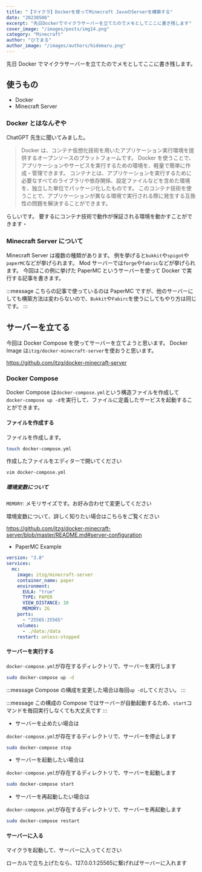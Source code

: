 ```yaml
---
title: "【マイクラ】Dockerを使ってMinecraft JavaのServerを構築する"
date: "20230506"
excerpt: "先日Dockerでマイクラサーバーを立てたのでメモとしてここに書き残します"
cover_image: "/images/posts/img14.png"
category: "Minecraft"
author: "ひでまる"
author_image: "/images/authors/hidemaru.png"
---
```


先日 Docker でマイクラサーバーを立てたのでメモとしてここに書き残します。

## 使うもの

- Docker
- Minecraft Server

### Docker とはなんぞや

ChatGPT 先生に聞いてみました。

> Docker は、コンテナ仮想化技術を用いたアプリケーション実行環境を提供するオープンソースのプラットフォームです。
> Docker を使うことで、アプリケーションやサービスを実行するための環境を、軽量で簡単に作成・管理できます。
> コンテナとは、アプリケーションを実行するために必要なすべてのライブラリや依存関係、設定ファイルなどを含めた環境を、独立した単位でパッケージ化したものです。
> このコンテナ技術を使うことで、アプリケーションが異なる環境で実行される際に発生する互換性の問題を解決することができます。

らしいです。
要するにコンテナ技術で動作が保証される環境を動かすことができます・

### Minecraft Server について

Minecraft Server は複数の種類があります。
例を挙げると`bukkit`や`spigot`や`paperMC`などが挙げられます。
Mod サーバーでは`forge`や`fabric`などが挙げられます。
今回はこの例に挙げた PaperMC というサーバーを使って Docker で実行する記事を書きます。

:::message
こちらの記事で使っているのは PaperMC ですが、他のサーバーにしても構築方法は変わらないので、`Bukkit`や`Fabirc`を使うにしてもやり方は同じです。
:::

## サーバーを立てる

今回は Docker Compose を使ってサーバーを立てようと思います。
Docker Image は`itzg/docker-minecraft-server`を使おうと思います。

https://github.com/itzg/docker-minecraft-server

### Docker Compose

Docker Compose は`docker-compose.yml`という構造ファイルを作成して`docker-compose up -d`を実行して、ファイルに定義したサービスを起動することができます。

#### ファイルを作成する

ファイルを作成します。

```bash
touch docker-compose.yml
```

作成したファイルをエディターで開いてください

```bash
vim docker-compose.yml
```

##### 環境変数について

`MEMORY`: メモリサイズです。お好み合わせて変更してください

環境変数について、詳しく知りたい場合はこちらをご覧ください

https://github.com/itzg/docker-minecraft-server/blob/master/README.md#server-configuration

- PaperMC Example

```yaml
version: "3.8"
services:
  mc:
    image: itzg/minecraft-server
    container_name: paper
    environment:
      EULA: "true"
      TYPE: PAPER
      VIEW_DISTANCE: 10
      MEMORY: 2G
    ports:
      - "25565:25565"
    volumes:
      - ./data:/data
    restart: unless-stopped
```

#### サーバーを実行する

`docker-compose.yml`が存在するディレクトリで、サーバーを実行します

```bash
sudo docker-compose up -d
```

:::message
Compose の構成を変更した場合は毎回`up -d`してください。
:::

:::message
この構成の Compose ではサーバーが自動起動するため、`start`コマンドを毎回実行しなくても大丈夫です
:::

- サーバーを止めたい場合は

`docker-compose.yml`が存在するディレクトリで、サーバーを停止します

```bash
sudo docker-compose stop
```

- サーバーを起動したい場合は

`docker-compose.yml`が存在するディレクトリで、サーバーを起動します

```bash
sudo docker-compose start
```

- サーバーを再起動したい場合は

`docker-compose.yml`が存在するディレクトリで、サーバーを再起動します

```bash
sudo docker-compose restart
```

#### サーバーに入る

マイクラを起動して、サーバーに入ってください

ローカルで立ち上げたなら、127.0.0.1:25565に繋げればサーバーに入れます
